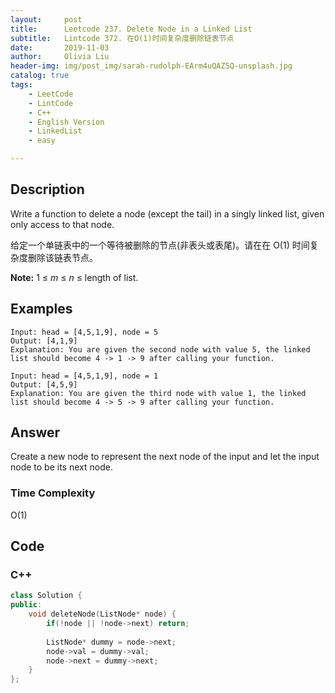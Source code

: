 ```yaml
---
layout:     post
title:      Leetcode 237. Delete Node in a Linked List
subtitle:   Lintcode 372. 在O(1)时间复杂度删除链表节点
date:       2019-11-03
author:     Olivia Liu
header-img: img/post_img/sarah-rudolph-EArm4uQAZ5Q-unsplash.jpg
catalog: true
tags:
    - LeetCode
    - LintCode
    - C++
    - English Version
    - LinkedList
    - easy

---
```


## Description

 Write a function to delete a node (except the tail) in a singly linked list, given only access to that node. 

 给定一个单链表中的一个等待被删除的节点(非表头或表尾)。请在在 O(1) 时间复杂度删除该链表节点。  

**Note:** 1 ≤ *m* ≤ *n* ≤ length of list.

## Examples

```
Input: head = [4,5,1,9], node = 5
Output: [4,1,9]
Explanation: You are given the second node with value 5, the linked list should become 4 -> 1 -> 9 after calling your function.
```

```
Input: head = [4,5,1,9], node = 1
Output: [4,5,9]
Explanation: You are given the third node with value 1, the linked list should become 4 -> 5 -> 9 after calling your function.
```

## Answer

Create a new node to represent the next node of the input and let the input node to be its next node. 

### Time Complexity

 O(1) 

## Code

### C++

```c++
class Solution {
public: 
    void deleteNode(ListNode* node) {
        if(!node || !node->next) return;
        
        ListNode* dummy = node->next;
        node->val = dummy->val;
        node->next = dummy->next;
    }
};
```